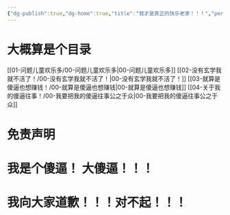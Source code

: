 ```yaml
---
{"dg-publish":true,"dg-home":true,"title":"我才是真正的快乐老家！！！","permalink":"//","tags":["gardenEntry"],"dgPassFrontmatter":true,"created":"2024-11-30T18:05:50.906+08:00","updated":"2024-11-30T20:21:32.179+08:00"}
---
```


# 大概算是个目录

[[01-问题儿童欢乐多/00-问题儿童欢乐多\|00-问题儿童欢乐多]]
[[02-没有玄学我就不活了！/00-没有玄学我就不活了！\|00-没有玄学我就不活了！]]
[[03-就算是傻逼也想赚钱！/00-就算是傻逼也想赚钱\|00-就算是傻逼也想赚钱]]
[[04-关于我的傻逼往事！/00-我要把我的傻逼往事公之于众\|00-我要把我的傻逼往事公之于众]]

# 免责声明


<div class="transclusion internal-embed is-loaded"><div class="markdown-embed">




# 我是个傻逼！ 大傻逼！！！
# 我向大家道歉！！！对不起！！！

</div></div>
